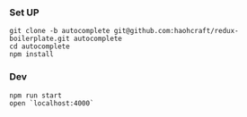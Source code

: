 ### Set UP
```
git clone -b autocomplete git@github.com:haohcraft/redux-boilerplate.git autocomplete
cd autocomplete
npm install
```

### Dev
```
npm run start
open `localhost:4000`
```
